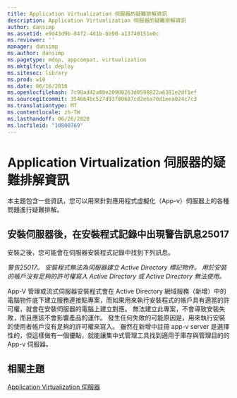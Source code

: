 ```yaml
---
title: Application Virtualization 伺服器的疑難排解資訊
description: Application Virtualization 伺服器的疑難排解資訊
author: dansimp
ms.assetid: e9d43d9b-84f2-4d1b-bb90-a13740151e0c
ms.reviewer: ''
manager: dansimp
ms.author: dansimp
ms.pagetype: mdop, appcompat, virtualization
ms.mktglfcycl: deploy
ms.sitesec: library
ms.prod: w10
ms.date: 06/16/2016
ms.openlocfilehash: 7c98ad42a00e20900263d0598822a6381e2df1ef
ms.sourcegitcommit: 354664bc527d93f80687cd2eba70d1eea024c7c3
ms.translationtype: MT
ms.contentlocale: zh-TW
ms.lasthandoff: 06/26/2020
ms.locfileid: "10800769"
---
```

# Application Virtualization 伺服器的疑難排解資訊


本主題包含一些資訊，您可以用來針對應用程式虛擬化（App-v）伺服器上的各種問題進行疑難排解。

## 安裝伺服器後，在安裝程式記錄中出現警告訊息25017


安裝之後，您可能會在伺服器安裝程式記錄中找到下列訊息。

*警告25017。 安裝程式無法為伺服器建立 Active Directory 標記物件。 用於安裝的帳戶沒有足夠的許可權寫入 Active Directory 或 Active Directory 無法使用。*

App-V 管理或流式伺服器安裝程式會在 Active Directory 網域服務（新增）中的電腦物件底下建立服務連接點專案，而如果用來執行安裝程式的帳戶具有適當的許可權，就會在安裝伺服器的電腦上建立對應。 無法建立此專案，不會導致安裝失敗，而且應該不會影響產品的運作。 發生任何失敗的可能原因是，用來執行安裝的使用者帳戶沒有足夠的許可權來寫入。 雖然在新增中註冊 app-v server 是選擇性的，但這樣做有一個優點，就能讓集中式管理工具找到適用于庫存與管理目的的 App-v 伺服器。

## 相關主題


[Application Virtualization 伺服器](application-virtualization-server.md)

 

 





